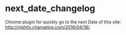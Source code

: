 # next_date_changelog
Chrome plugin for quickly go to the next Date of this site: http://nightly.changelog.com/2016/04/18/.